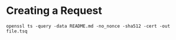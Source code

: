 # Creating a Request

```shell
openssl ts -query -data README.md -no_nonce -sha512 -cert -out file.tsq
```


